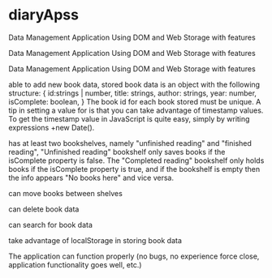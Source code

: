 # diaryApss

Data Management Application Using DOM and Web Storage with features

Data Management Application Using DOM and Web Storage with features

Data Management Application Using DOM and Web Storage with features

able to add new book data, stored book data is an object with the following structure: { id:strings | number, title: strings, author: strings, year: number, isComplete: boolean, } The book id for each book stored must be unique. A tip in setting a value for is that you can take advantage of timestamp values. To get the timestamp value in JavaScript is quite easy, simply by writing expressions +new Date().

has at least two bookshelves, namely "unfinished reading" and "finished reading", "Unfinished reading" bookshelf only saves books if the isComplete property is false. The "Completed reading" bookshelf only holds books if the isComplete property is true, and if the bookshelf is empty then the info appears "No books here" and vice versa.

can move books between shelves

can delete book data

can search for book data

take advantage of localStorage in storing book data

The application can function properly (no bugs, no experience force close, application functionality goes well, etc.)
